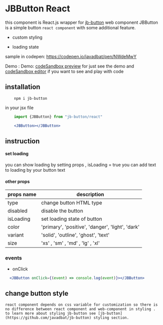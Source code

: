 # JBButton React

this component is React.js wrapper for [jb-button](https://www.npmjs.com/package/jb-button) web component
JBButton is a simple button `react component` with some additional feature.

- custom styling

- loading state

sample in codepen: <https://codepen.io/javadbat/pen/NWdeMwY>

Demo :  Demo: [codeSandbox preview](https://3f63dj.csb.app/samples/jb-button) for just see the demo and [codeSandbox editor](https://codesandbox.io/p/sandbox/jb-design-system-3f63dj?file=%2Fsrc%2Fsamples%2FJBButton.tsx) if you want to see and play with code

## installation

```command
    npm i jb-button
```
in your jsx file
```js
    import {JBButton} from "jb-button/react"
```
``` jsx
    <JBButton></JBButton>
```
## instruction
#### set loading

you can show loading by setting props , isLoading = true you can add text to loading by <JBButton loading-text="...your loading text">your button text</JBButton>

#### other props

| props name	 | description                                      |
| -------------  | -----------------------                          |
| type           | change button HTML type                          |
| disabled       | disable the button                               |
| isLoading      | set loading state of button                      |
| color          | 'primary', 'positive', 'danger', 'light', 'dark' |
| variant        | 'solid', 'outline', 'ghost', 'text'              |
| size           | 'xs' , 'sm' , 'md' , 'lg' , 'xl'                 |

### events
- onClick
```jsx
  <JBButton onClick={(event) => console.log(event)}></JBButton>
```
## change button style
    react component depends on css variable for customization so there is no difference between react component and web-component in styling . to learn more about styling jb-button see [jb-button](https://github.com/javadbat/jb-button) styling section.



